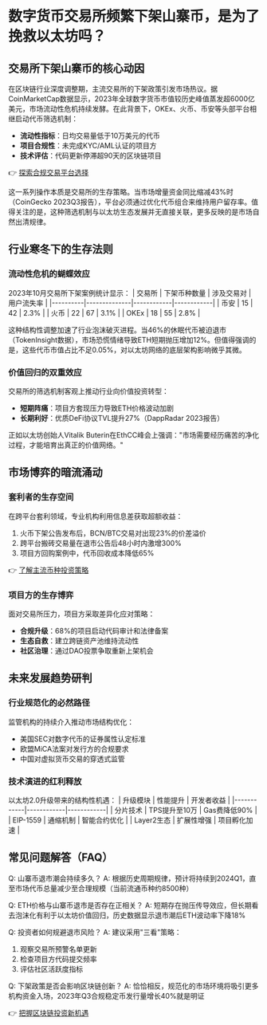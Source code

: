 # 数字货币交易所频繁下架山寨币，是为了挽救以太坊吗？

## 交易所下架山寨币的核心动因

在区块链行业深度调整期，主流交易所的下架政策引发市场热议。据CoinMarketCap数据显示，2023年全球数字货币市值较历史峰值蒸发超6000亿美元，市场流动性危机持续发酵。在此背景下，OKEx、火币、币安等头部平台相继启动代币筛选机制：

- **流动性指标**：日均交易量低于10万美元的代币
- **项目合规性**：未完成KYC/AML认证的项目方
- **技术评估**：代码更新停滞超90天的区块链项目

👉 [探索合规交易平台选择](https://bit.ly/okx_welcome)

这一系列操作本质是交易所的生存策略。当市场增量资金同比缩减43%时（CoinGecko 2023Q3报告），平台必须通过优化代币组合来维持用户留存率。值得关注的是，这种筛选机制与以太坊生态发展并无直接关联，更多反映的是市场自然出清规律。

## 行业寒冬下的生存法则

### 流动性危机的蝴蝶效应
2023年10月交易所下架案例统计显示：
| 交易所   | 下架币种数量 | 涉及交易对 | 用户流失率 |
|----------|--------------|------------|------------|
| 币安     | 15           | 42         | 2.3%       |
| 火币     | 22           | 67         | 3.1%       |
| OKEx     | 18           | 55         | 2.8%       |

这种结构性调整加速了行业泡沫破灭进程。当46%的休眠代币被迫退市（TokenInsight数据），市场恐慌情绪导致ETH短期抛压增加12%。但值得强调的是，这些代币市值占比不足0.05%，对以太坊网络的底层架构影响微乎其微。

### 价值回归的双重效应
交易所的筛选机制客观上推动行业向价值投资转型：
- **短期阵痛**：项目方套现压力导致ETH价格波动加剧
- **长期利好**：优质DeFi协议TVL提升27%（DappRadar 2023报告）

正如以太坊创始人Vitalik Buterin在EthCC峰会上强调："市场需要经历痛苦的净化过程，才能培育出真正的价值网络。"

## 市场博弈的暗流涌动

### 套利者的生存空间
在跨平台套利领域，专业机构利用信息差获取超额收益：
1. 火币下架公告发布后，BCN/BTC交易对出现23%的价差溢价
2. 跨平台搬砖交易量在退市公告后48小时内激增300%
3. 项目方回购案例中，代币回收成本降低65%

👉 [了解主流币种投资策略](https://bit.ly/okx_welcome)

### 项目方的生存博弈
面对交易所压力，项目方采取差异化应对策略：
- **合规升级**：68%的项目启动代码审计和法律备案
- **生态自救**：建立跨链资产池维持流动性
- **社区治理**：通过DAO投票争取重新上架机会

## 未来发展趋势研判

### 行业规范化的必然路径
监管机构的持续介入推动市场结构优化：
- 美国SEC对数字代币的证券属性认定标准
- 欧盟MiCA法案对发行方的合规要求
- 中国对虚拟货币交易的穿透式监管

### 技术演进的红利释放
以太坊2.0升级带来的结构性机遇：
| 升级模块   | 性能提升   | 开发者收益 |
|------------|------------|------------|
| 分片技术   | TPS提升至10万 | Gas费降低90% |
| EIP-1559   | 通缩机制   | 智能合约优化 |
| Layer2生态 | 扩展性增强 | 项目孵化加速 |

## 常见问题解答（FAQ）

Q: 山寨币退市潮会持续多久？
A: 根据历史周期规律，预计将持续到2024Q1，直至市场代币总量减少至合理规模（当前流通币种约8500种）

Q: ETH价格与山寨币退市是否存在正相关？
A: 短期存在抛压传导效应，但长期看去泡沫化有利于以太坊价值回归，历史数据显示退市潮后ETH波动率下降18%

Q: 投资者如何规避退市风险？
A: 建议采用"三看"策略：
1. 观察交易所预警名单更新
2. 检查项目方代码提交频率
3. 评估社区活跃度指标

Q: 下架政策是否会影响区块链创新？
A: 恰恰相反，规范化的市场环境将吸引更多机构资金入场，2023年Q3合规稳定币发行量增长40%就是明证

👉 [把握区块链投资新机遇](https://bit.ly/okx_welcome)